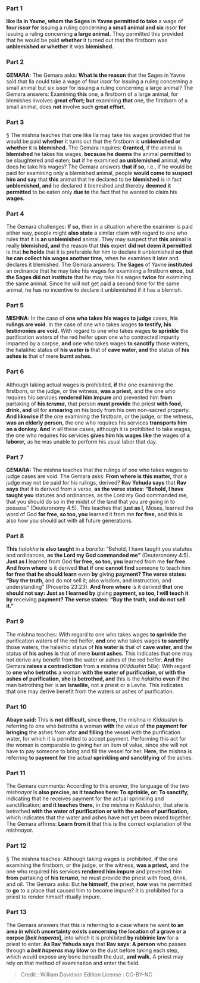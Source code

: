 
### Part 1
<b>like Ila in Yavne, whom the Sages in Yavne permitted to take</b> a wage of <b>four <i>issar</i> for</b> issuing a ruling concerning <b>a small animal and six</b> <i>issar</i> <b>for</b> issuing a ruling concerning <b>a large animal.</b> They permitted this provided that he would be paid <b>whether</b> it turned out that the firstborn was <b>unblemished or whether</b> it was <b>blemished.</b>

### Part 2
<strong>GEMARA:</strong> The Gemara asks: <b>What is the reason</b> that the Sages in Yavne said that Ila could take a wage of four <i>issar</i> for issuing a ruling concerning a small animal but six <i>issar</i> for issuing a ruling concerning a large animal? The Gemara answers: Examining <b>this</b> one, a firstborn of a large animal, for blemishes involves <b>great effort; but</b> examining <b>that</b> one, the firstborn of a small animal, does <b>not</b> involve such <b>great effort.</b>

### Part 3
§ The mishna teaches that one like Ila may take his wages provided that he would be paid <b>whether</b> it turns out that the firstborn is <b>unblemished or whether</b> it is <b>blemished.</b> The Gemara inquires: <b>Granted,</b> if the animal is <b>blemished</b> he takes his wages, <b>because he deems</b> the animal <b>permitted</b> to be slaughtered and eaten; <b>but</b> if he examined <b>an unblemished</b> animal, <b>why</b> does he take his wages? The Gemara answers <b>that if so,</b> i.e., if he would be paid for examining only a blemished animal, people <b>would come to suspect him and say</b> that <b>this</b> animal that he declared to be <b>blemished</b> is in fact <b>unblemished, and</b> he declared it blemished and thereby <b>deemed it permitted</b> to be eaten only <b>due to</b> the fact that he wanted to claim his <b>wages.</b>

### Part 4
The Gemara challenges: <b>If so,</b> then in a situation where the examiner is paid either way, people might <b>also state</b> a similar claim with regard to one who rules that it is <b>an unblemished</b> animal. They may suspect that <b>this</b> animal is really <b>blemished, and</b> the reason that <b>this</b> expert <b>did not deem it permitted</b> is that <b>he holds</b> that it is preferable for him to declare it unblemished <b>so that he can collect his wages another time,</b> when he examines it later and declares it blemished. The Gemara answers: <b>The Sages</b> of Yavne <b>instituted</b> an ordinance that he may take his wages for examining a firstborn <b>once,</b> but <b>the Sages did not institute</b> that he may take his wages <b>twice</b> for examining the same animal. Since he will not get paid a second time for the same animal, he has no incentive to declare it unblemished if it has a blemish.

### Part 5
<strong>MISHNA:</strong> In the case of <b>one who takes his wages to judge</b> cases, <b>his rulings are void.</b> In the case of one who takes wages <b>to testify, his testimonies are void.</b> With regard to one who takes wages <b>to sprinkle</b> the purification waters of the red heifer upon one who contracted impurity imparted by a corpse, <b>and</b> one who takes wages <b>to sanctify</b> those waters, the halakhic status of <b>his water is</b> that of <b>cave water, and</b> the status of <b>his ashes is</b> that of mere <b>burnt ashes.</b>

### Part 6
Although taking actual wages is prohibited, <b>if</b> the one examining the firstborn, or the judge, or the witness, <b>was a priest,</b> and the one who requires his services <b>rendered him impure</b> and prevented him <b>from</b> partaking of <b>his <i>teruma</i>,</b> that person <b>must provide</b> the priest <b>with food, drink, and</b> oil for <b>smearing</b> on his body from his own non-sacred property. <b>And likewise if</b> the one examining the firstborn, or the judge, or the witness, <b>was an elderly person,</b> the one who requires his services <b>transports him on a donkey. And</b> in all these cases, although it is prohibited to take wages, the one who requires his services <b>gives him his wages like</b> the wages of <b>a laborer,</b> as he was unable to perform his usual labor that day.

### Part 7
<strong>GEMARA:</strong> The mishna teaches that the rulings of one who takes wages to judge cases are void. The Gemara asks: <b>From where is this matter,</b> that a judge may not be paid for his rulings, derived? <b>Rav Yehuda says</b> that <b>Rav says</b> that it is derived from a verse, <b>as the verse states: “Behold, I have taught you</b> statutes and ordinances, as the Lord my God commanded me, that you should do so in the midst of the land that you are going in to possess” (Deuteronomy 4:5). This teaches that <b>just as I,</b> Moses, learned the word of God <b>for free, so too, you</b> learned it from me <b>for free,</b> and this is also how you should act with all future generations.

### Part 8
<b>This</b> <i>halakha</i> <b>is also taught</b> in a <i>baraita</i>: “Behold, I have taught you statutes and ordinances, <b>as the Lord my God commanded me”</b> (Deuteronomy 4:5). <b>Just as I</b> learned from God <b>for free, so too, you</b> learned from me <b>for free. And from where</b> is it derived <b>that if</b> one <b>cannot find</b> someone to teach him <b>for free that he should learn</b> even <b>by</b> giving <b>payment? The verse states: “Buy the truth,</b> and do not sell it; also wisdom, and instruction, and understanding” (Proverbs 23:23). <b>And from where</b> is it derived <b>that</b> one <b>should not say: Just as I learned by</b> giving <b>payment, so too, I will teach it by</b> receiving <b>payment? The verse states: “Buy the truth, and do not sell it.”</b>

### Part 9
The mishna teaches: With regard to one who takes wages <b>to sprinkle</b> the purification waters of the red heifer, <b>and</b> one who takes wages <b>to sanctify</b> those waters, the halakhic status of <b>his water is</b> that of <b>cave water, and</b> the status of <b>his ashes is</b> that of mere <b>burnt ashes.</b> This indicates that one may not derive any benefit from the water or ashes of the red heifer. <b>And</b> the Gemara <b>raises a contradiction</b> from a mishna (<i>Kiddushin</i> 58a): With regard to <b>one who betroths</b> a woman <b>with the water of purification, or with the ashes of purification, she is betrothed, and</b> this is the <i>halakha</i> <b>even if</b> the man betrothing her is <b>an Israelite,</b> not a priest or a Levite. This indicates that one may derive benefit from the waters or ashes of purification.

### Part 10
<b>Abaye said:</b> This is <b>not difficult,</b> since <b>there,</b> the mishna in <i>Kiddushin</i> is referring to one who betroths a woman <b>with</b> the value of <b>the payment for bringing</b> the ashes from afar <b>and filling</b> the vessel with the purification water, for which it is permitted to accept payment. Performing this act for the woman is comparable to giving her an item of value, since she will not have to pay someone to bring and fill the vessel for her. <b>Here,</b> the mishna is referring <b>to payment for</b> the actual <b>sprinkling and sanctifying</b> of the ashes.

### Part 11
The Gemara comments: According to this answer, the language of the two <i>mishnayot</i> is <b>also precise, as it teaches here: To sprinkle, or: To sanctify,</b> indicating that he receives payment for the actual sprinkling and sanctification; <b>and it teaches there,</b> in the mishna in <i>Kiddushin</i>, that she is betrothed <b>with the water of purification or with the ashes of purification,</b> which indicates that the water and ashes have not yet been mixed together. The Gemara affirms: <b>Learn from it</b> that this is the correct explanation of the <i>mishnayot</i>.

### Part 12
§ The mishna teaches: Although taking wages is prohibited, <b>if</b> the one examining the firstborn, or the judge, or the witness, <b>was a priest,</b> and the one who required his services <b>rendered him impure</b> and prevented him <b>from</b> partaking of <b>his <i>teruma</i>,</b> he must provide the priest with food, drink, and oil. The Gemara asks: But <b>he himself,</b> the priest, <b>how</b> was he permitted to <b>go</b> to a place that caused him to become impure? It is prohibited for a priest to render himself ritually impure.

### Part 13
The Gemara answers that this is referring to a case where he went <b>to an area in which uncertainty exists concerning the location of a grave or a corpse [<i>beit haperas</i>],</b> into which it is prohibited <b>by rabbinic law</b> for a priest to enter. <b>As Rav Yehuda says</b> that <b>Rav says: A person</b> who passes through <b>a <i>beit haperas</i> may blow</b> on the dust before taking each step, which would expose any bone beneath the dust, <b>and walk.</b> A priest may rely on that method of examination and enter the field.

>Credit : William Davidson Edition
>License : CC-BY-NC
